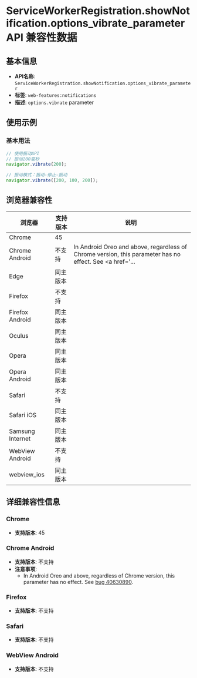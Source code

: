 # ServiceWorkerRegistration.showNotification.options_vibrate_parameter API 兼容性数据

## 基本信息

- **API名称**: `ServiceWorkerRegistration.showNotification.options_vibrate_parameter`
- **标签**: `web-features:notifications`
- **描述**: `options.vibrate` parameter

## 使用示例

### 基本用法

```javascript
// 使用振动API
// 振动200毫秒
navigator.vibrate(200);

// 振动模式：振动-停止-振动
navigator.vibrate([200, 100, 200]);
```

## 浏览器兼容性

| 浏览器 | 支持版本 | 说明 |
|--------|----------|------|
| Chrome | 45 |  |
| Chrome Android | 不支持 | In Android Oreo and above, regardless of Chrome version, this parameter has no effect. See <a href='... |
| Edge | 同主版本 |  |
| Firefox | 不支持 |  |
| Firefox Android | 同主版本 |  |
| Oculus | 同主版本 |  |
| Opera | 同主版本 |  |
| Opera Android | 同主版本 |  |
| Safari | 不支持 |  |
| Safari iOS | 同主版本 |  |
| Samsung Internet | 同主版本 |  |
| WebView Android | 不支持 |  |
| webview_ios | 同主版本 |  |

## 详细兼容性信息

### Chrome

- **支持版本**: 45

### Chrome Android

- **支持版本**: 不支持
- **注意事项**:
  - In Android Oreo and above, regardless of Chrome version, this parameter has no effect. See <a href='https://crbug.com/40630890'>bug 40630890</a>.

### Firefox

- **支持版本**: 不支持

### Safari

- **支持版本**: 不支持

### WebView Android

- **支持版本**: 不支持

